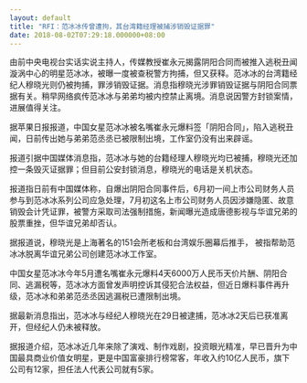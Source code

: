 ```yaml
---
layout: default
title: "RFI：范冰冰传曾遭拘，其台湾籍经理被捕涉销毁证据罪"
date: 2018-08-02T07:29:18.000000+08:00
---
```


由前中央电视台实话实说主持人，传媒教授崔永元揭露阴阳合同而被推入逃税丑闻漩涡中心的明星范冰冰，被曝一度被查税警方拘捕，但又获释。范冰冰的台湾籍经纪人穆晓光则仍被拘捕，罪涉销毁证据。消息指穆晓光涉罪销毁证据与阴阳合同票据有关。稍早网络疯传范冰冰与弟弟均被内控禁止离境。消息说因警方封锁案情，进展值得关注。

据苹果日报报道，中国女星范冰冰被名嘴崔永元爆料签「阴阳合同」，陷入逃税丑闻，日前传出她与弟弟范丞丞已被限制出境，工作室仍没有出来辟谣。

报道引据中国媒体消息指，范冰冰与她的台籍经理人穆晓光均已被捕，穆晓光还加控一条毁灭证据罪；但目前公安封锁消息，穆晓光的电话是关机状态。

报道指日前有中国媒体称，自爆出阴阳合同事件后，6月初一间上市公司财务人员参与到范冰冰系列公司应急处理，7月初这名上市公司财务人员因涉嫌隐匿、故意销毁会计凭证罪，被警方采取司法强制措施，新闻曝光造成唐德影视与华谊兄弟的股票重挫，但华谊兄弟却否认。

据报道说，穆晓光是上海著名的151会所老板和台湾娱乐圈幕后推手， 被指帮助范冰冰脱离华谊兄弟公司创建范冰冰工作室。

中国女星范冰冰今年5月遭名嘴崔永元爆料4天6000万人民币天价片酬、阴阳合同、逃漏税等，范冰冰方面曾发声明控诉其侵犯合法权益，但近日爆料事件再升级，范冰冰和弟弟范丞丞因逃漏税已遭限制出境。

据最新消息指出，范冰冰与经纪人穆晓光在29日被逮捕，范冰冰2天后已获准离开，但经纪人仍未被释放。

据报道介绍，范冰冰近几年来除了演戏、制作戏剧，投资眼光精准，早已晋升为中国最具商业价值女明星，更是中国富豪排行榜常客，年收入约10亿人民币，旗下公司有12家，担任法人代表公司就有5家。

